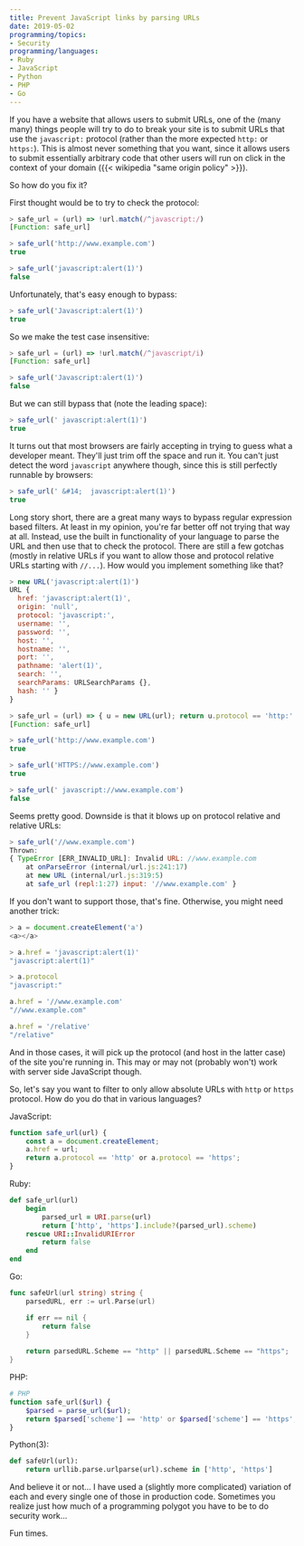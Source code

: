 ```yaml
---
title: Prevent JavaScript links by parsing URLs
date: 2019-05-02
programming/topics:
- Security
programming/languages:
- Ruby
- JavaScript
- Python
- PHP
- Go
---
```

If you have a website that allows users to submit URLs, one of the (many many) things people will try to do to break your site is to submit URLs that use the `javascript:` protocol (rather than the more expected `http:` or `https:`). This is almost never something that you want, since it allows users to submit essentially arbitrary code that other users will run on click in the context of your domain ({{< wikipedia "same origin policy" >}}). 

So how do you fix it? 

First thought would be to try to check the protocol:

```javascript
> safe_url = (url) => !url.match(/^javascript:/)
[Function: safe_url]

> safe_url('http://www.example.com')
true

> safe_url('javascript:alert(1)')
false
```

<!--more-->

Unfortunately, that's easy enough to bypass:

```javascript
> safe_url('Javascript:alert(1)')
true
```

So we make the test case insensitive:

```javascript
> safe_url = (url) => !url.match(/^javascript/i)
[Function: safe_url]

> safe_url('Javascript:alert(1)')
false
```

But we can still bypass that (note the leading space):

```javascript
> safe_url(' javascript:alert(1)')
true
```

It turns out that most browsers are fairly accepting in trying to guess what a developer meant. They'll just trim off the space and run it. You can't just detect the word `javascript` anywhere though, since this is still perfectly runnable by browsers:

```javascript
> safe_url(' &#14;  javascript:alert(1)')
true
```

Long story short, there are a great many ways to bypass regular expression based filters. At least in my opinion, you're far better off not trying that way at all. Instead, use the built in functionality of your language to parse the URL and then use that to check the protocol. There are still a few gotchas (mostly in relative URLs if you want to allow those and protocol relative URLs starting with `//...`). How would you implement something like that?

```javascript
> new URL('javascript:alert(1)')
URL {
  href: 'javascript:alert(1)',
  origin: 'null',
  protocol: 'javascript:',
  username: '',
  password: '',
  host: '',
  hostname: '',
  port: '',
  pathname: 'alert(1)',
  search: '',
  searchParams: URLSearchParams {},
  hash: '' }
}

> safe_url = (url) => { u = new URL(url); return u.protocol == 'http:' || u.protocol == 'https:' }
[Function: safe_url]

> safe_url('http://www.example.com')
true

> safe_url('HTTPS://www.example.com')
true

> safe_url(' javascript://www.example.com')
false
```

Seems pretty good. Downside is that it blows up on protocol relative and relative URLs:

```javascript
> safe_url('//www.example.com')
Thrown:
{ TypeError [ERR_INVALID_URL]: Invalid URL: //www.example.com
    at onParseError (internal/url.js:241:17)
    at new URL (internal/url.js:319:5)
    at safe_url (repl:1:27) input: '//www.example.com' }
```

If you don't want to support those, that's fine. Otherwise, you might need another trick:

```javascript
> a = document.createElement('a')
<a>​</a>​

> a.href = 'javascript:alert(1)'
"javascript:alert(1)"

> a.protocol
"javascript:"

a.href = '//www.example.com'
"//www.example.com"

a.href = '/relative'
"/relative"
```

And in those cases, it will pick up the protocol (and host in the latter case) of the site you're running in. This may or may not (probably won't) work with server side JavaScript though. 

So, let's say you want to filter to only allow absolute URLs with `http` or `https` protocol. How do you do that in various languages?

JavaScript:

```javascript
function safe_url(url) {
    const a = document.createElement;
    a.href = url;
    return a.protocol == 'http' or a.protocol == 'https';
}
```

Ruby:

```ruby
def safe_url(url)
    begin
        parsed_url = URI.parse(url)
        return ['http', 'https'].include?(parsed_url).scheme)
    rescue URI::InvalidURIError
        return false
    end
end
```

Go:

```go
func safeUrl(url string) string {
    parsedURL, err := url.Parse(url)

    if err == nil {
        return false
    } 
    
    return parsedURL.Scheme == "http" || parsedURL.Scheme == "https";
}
```

PHP:

```php
# PHP
function safe_url($url) {
    $parsed = parse_url($url);
    return $parsed['scheme'] == 'http' or $parsed['scheme'] == 'https';
}
```

Python(3):

```python
def safeUrl(url):
    return urllib.parse.urlparse(url).scheme in ['http', 'https']
```

And believe it or not... I have used a (slightly more complicated) variation of each and every single one of those in production code. Sometimes you realize just how much of a programming polygot you have to be to do security work...

Fun times.
